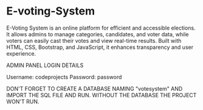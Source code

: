# E-voting-System
E-Voting System is an online platform for efficient and accessible elections. It allows admins to manage categories, candidates, and voter data, while voters can easily cast their votes and view real-time results. Built with HTML, CSS, Bootstrap, and JavaScript, it enhances transparency and user experience.

ADMIN PANEL LOGIN DETAILS
 
Username: codeprojects
Password: password



DON'T FORGET TO CREATE A DATABASE NAMING "votesystem" AND IMPORT THE SQL FILE AND RUN.
WITHOUT THE DATABASE THE PROJECT WON'T RUN.
